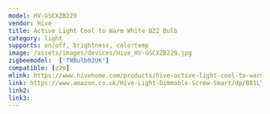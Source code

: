 ```yaml
---
model: HV-GSCXZB229
vendor: Hive
title: Active Light Cool to Warm White B22 Bulb
category: light
supports: on/off, brightness, colortemp
image: /assets/images/devices/Hive_HV-GSCXZB229.jpg
zigbeemodel:  ['TWBulb02UK']
compatible: [z2m]
mlink: https://www.hivehome.com/products/hive-active-light-cool-to-warm-white
link: https://www.amazon.co.uk/Hive-Light-Dimmable-Screw-Smart/dp/B01LYIJ6NM
link2: 
link3: 
---
```


